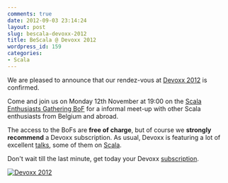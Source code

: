 ```yaml
---
comments: true
date: 2012-09-03 23:14:24
layout: post
slug: bescala-devoxx-2012
title: BeScala @ Devoxx 2012
wordpress_id: 159
categories:
- Scala
---
```


We are pleased to announce that our rendez-vous at [Devoxx 2012](http://www.devoxx.com/) is confirmed.

Come and join us on Monday 12th November at 19:00 on the [Scala Enthusiasts Gathering BoF](http://www.devoxx.com/display/DV12/Scala+Enthusiasts+Gathering) for a informal meet-up with other Scala enthusiasts from Belgium and abroad.

The access to the BoFs are **free of charge**, but of course we **strongly** **recommend** a Devoxx subscription. As usual, Devoxx is featuring a lot of excellent [talks](http://www.devoxx.com/display/DV12/Schedule), some of them on [Scala](http://www.devoxx.com/label/DV12/scala).

Don't wait till the last minute, get today your Devoxx [subscription](https://reg.devoxx.com/public/#DV12).

[![Devoxx 2012]({{root.url}}/images/devoxx-2012-horiz.gif)](https://reg.devoxx.com/public/#DV12)
